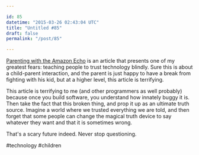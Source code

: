 ```yaml
---

id: 85
datetime: "2015-03-26 02:43:04 UTC"
title: "Untitled #85"
draft: false
permalink: "/post/85"

---
```


[Parenting with the Amazon Echo](https://medium.com/@cjoh/parenting-with-the-amazon-echo-5fe46f60b865) is an article that presents one of my greatest fears: teaching people to trust technology blindly. Sure this is about a child-parent interaction, and the parent is just happy to have a break from fighting with his kid, but at a higher level, this article is terrifying.

This article is terrifying to me (and other programmers as well probably) because once you build software, you understand how innately buggy it is. Then take the fact that this broken thing, and prop it up as an ultimate truth source. Imagine a world where we trusted everything we are told, and then forget that some people can change the magical truth device to say whatever they want and that it is sometimes wrong.

That's a scary future indeed. Never stop questioning.

#technology #children


